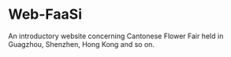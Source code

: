 # Web-FaaSi
An introductory website concerning Cantonese Flower Fair held in Guagzhou, Shenzhen, Hong Kong and so on.
